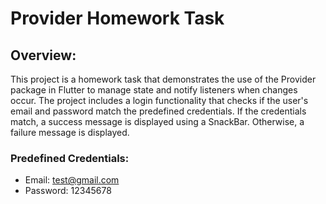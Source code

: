 # Provider Homework Task

## Overview:
This project is a homework task that demonstrates the use of the Provider package in Flutter to manage state and notify listeners when changes occur.
The project includes a login functionality that checks if the user's email and password match the predefined credentials. If the credentials match, a success message is displayed using a SnackBar. Otherwise, a failure message is displayed.

### Predefined Credentials:

- Email: test@gmail.com
- Password: 12345678